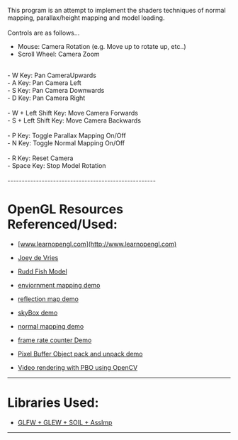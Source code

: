 
This program is an attempt to implement the shaders techniques of normal mapping, parallax/height mapping and model loading. <br>
<br>
Controls are as follows... <br>
- Mouse: Camera Rotation (e.g. Move up to rotate up, etc..) <br>
- Scroll Wheel: Camera Zoom <br>
<br>
- W Key: Pan CameraUpwards <br>
- A Key: Pan Camera Left <br>
- S Key: Pan Camera Downwards <br>
- D Key: Pan Camera Right <br>
<br>
- W + Left Shift Key: Move Camera Forwards <br>
- S + Left Shift Key: Move Camera Backwards <br>
<br>
- P Key: Toggle Parallax Mapping On/Off <br>
- N Key: Toggle Normal Mapping On/Off <br>
<br>
- R Key: Reset Camera <br>
- Space Key: Stop Model Rotation <br>
<br>
----------------------------------------------------

# OpenGL Resources Referenced/Used:
- [www.learnopengl.com](http://www.learnopengl.com)
- [Joey de Vries](http://joeydevries.com/#home)
- [Rudd Fish Model](https://www.turbosquid.com/3d-models/free-obj-model-fish-rudd/603242)

- [enviornment mapping demo](https://github.com/wangdingqiao/noteForOpenGL/blob/master/environmentMapping/reflection-sphere.png)
- [reflection map demo](https://github.com/wangdingqiao/noteForOpenGL/blob/master/environmentMapping/reflectionMap-combine.png)
- [skyBox demo](https://github.com/wangdingqiao/noteForOpenGL/blob/master/skyBox/skybox2.png)
- [normal mapping demo](https://github.com/wangdingqiao/noteForOpenGL/blob/master/advancedLighting/normalMapping/compare-model.png)
- [frame rate counter Demo](https://github.com/wangdingqiao/noteForOpenGL/blob/master/textRendering/fps.png)
- [Pixel Buffer Object pack and unpack demo](https://github.com/wangdingqiao/noteForOpenGL/blob/master/PBO/PBO-unpack/PBO-2.png)
- [Video rendering with PBO using OpenCV](https://github.com/wangdingqiao/noteForOpenGL/blob/master/videoRendering/render-video.png)

----------------------------------------------------

# Libraries Used:
- [GLFW + GLEW + SOIL + AssImp](https://github.com/wangdingqiao/noteForOpenGL/tree/master/libraries)

----------------------------------------------------



